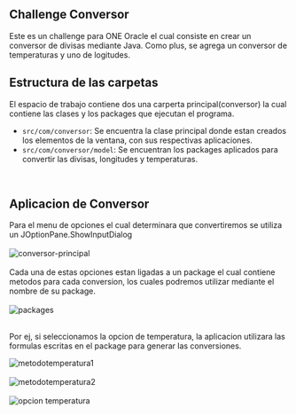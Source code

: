 ## Challenge Conversor

Este es un challenge para ONE Oracle el cual consiste en crear un conversor de divisas mediante Java.
Como plus, se agrega un conversor de temperaturas y uno de logitudes.

## Estructura de las carpetas

El espacio de trabajo contiene dos una carperta principal(conversor) la cual contiene las clases y los packages que ejecutan el programa.

- `src/com/conversor`: Se encuentra la clase principal donde estan creados los elementos de la ventana, con sus respectivas aplicaciones.
- `src/com/conversor/model`: Se encuentran los packages aplicados para convertir las divisas, longitudes y temperaturas.
<br>

## Aplicacion de Conversor

Para el menu de opciones el cual determinara que convertiremos se utiliza un JOptionPane.ShowInputDialog <br> <br>
![conversor-principal](https://user-images.githubusercontent.com/95766371/224886144-4f88f7c5-7441-4858-92d4-e9a3b70c0d32.png)
<br> <br>
Cada una de estas opciones estan ligadas a un package el cual contiene metodos para cada conversion, los cuales podremos utilizar mediante el nombre de su package. <br> <br>
![packages](https://user-images.githubusercontent.com/95766371/224886943-460332ab-9093-4e83-ac0b-b916f42ca175.png)
<br> <br>

Por ej, si seleccionamos la opcion de temperatura, la aplicacion utilizara las formulas escritas en el package para generar las conversiones. <br>

![metodotemperatura1](https://user-images.githubusercontent.com/95766371/225162098-7933b14c-86ec-4ed9-8bc8-51fe52cb9567.png)
<br> <br>
 ![metodotemperatura2](https://user-images.githubusercontent.com/95766371/225162358-41f5029b-2ed4-4672-bccb-3b07b365e583.png)
<br> <br>
![opcion temperatura](https://user-images.githubusercontent.com/95766371/225162557-a8b6ae09-9924-4556-a96e-048b6df5833d.png)

